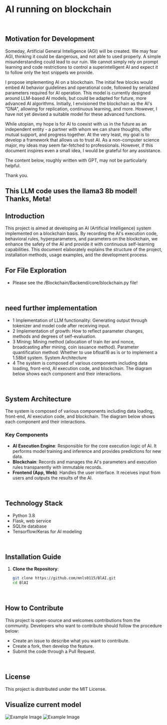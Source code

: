 # AI running on blockchain
<br>

## Motivation for Development
Someday, Artificial General Intelligence (AGI) will be created. We may fear AGI, thinking it could be dangerous, and not able to used properly. A simple misunderstanding could lead to our ruin. We cannot simply rely on prompt learning and code restrictions to control a superintelligent AI and expect it to follow only the text snippets we provide.

I propose implementing AI on a blockchain. The initial few blocks would embed AI behavior guidelines and operational code, followed by serialized parameters required for AI operation. This model is currently designed around LLM-based AI models, but could be adapted for future, more advanced AI algorithms.
Initially, I envisioned the blockchain as the AI's "DNA", allowing for replication, continuous learning, and more.  However, I have not yet devised a suitable model for these advanced functions.

While utopian, my hope is for AI to coexist with us in the future as an independent entity - a partner with whom we can share thoughts, offer mutual support, and progress together. At the very least, my goal is to develop a framework that allows us to trust AI.
As a non-computer science major, my ideas may seem far-fetched to professionals. However, if this document inspires even a small idea, I would be grateful for any assistance.

The content below, roughly written with GPT, may not be particularly helpful.

Thank you.

## This LLM code uses the llama3 8b model! Thanks, Meta!

## Introduction
This project is aimed at developing an AI (Artificial Intelligence) system implemented on a blockchain basis.
By recording the AI's execution code, behavioral rules, hyperparameters, and parameters on the blockchain, we enhance the safety of the AI and provide it with continuous self-learning capabilities.
This document elaborately explains the structure of the project, installation methods, usage examples, and the development process.
<br>


## For File Exploration
- Please see the /Blockchain/Backend/core/blockchain.py file!
<br>

## need further implementation
- 1 Implementation of LLM functionality: Generating output through tokenizer and model code after receiving input.
- 2 Implementation of growth: How to reflect parameter changes, methods and degrees of self-evaluation.
- 3 Mining: Mining method (allocation of train iter and nonce, broadcasting after mining, coin issuance method).
Parameter quantification method: Whether to use bfloat16 as is or to implement a 1.58bit system.
System Architecture
- 4 The system is composed of various components including data loading, front-end, AI execution code, and blockchain. The diagram below shows each component and their interactions.
<br>

## System Architecture
The system is composed of various components including data loading, front-end, AI execution code, and blockchain. The diagram below shows each component and their interactions.
<br>

### Key Components
- **AI Execution Engine**: Responsible for the core execution logic of AI. It performs model training and inference and provides predictions for new data.
- **Blockchain**: Records and manages the AI's parameters and execution rules transparently with immutable records.
- **Frontend (App, Web)**: Handles the user interface. It receives input from users and outputs the results of the AI.
<br>

## Technology Stack
- Python 3.8
- Flask, web service
- SQLite database
- Tensorflow/Keras for AI modeling
<br>

## Installation Guide
1. **Clone the Repository**:
   ```bash
   git clone https://github.com/mnls0115/BlAI.git
   cd BlAI
<br>

## How to Contribute
This project is open-source and welcomes contributions from the community. Developers who want to contribute should follow the procedure below:

- Create an issue to describe what you want to contribute.
- Create a fork, then develop the feature.
- Submit the code through a Pull Request.
<br>

## License
This project is distributed under the MIT License.

## Visualize current model
![Example Image](images/240501model.png)
![Example Image](images/Group20.png)